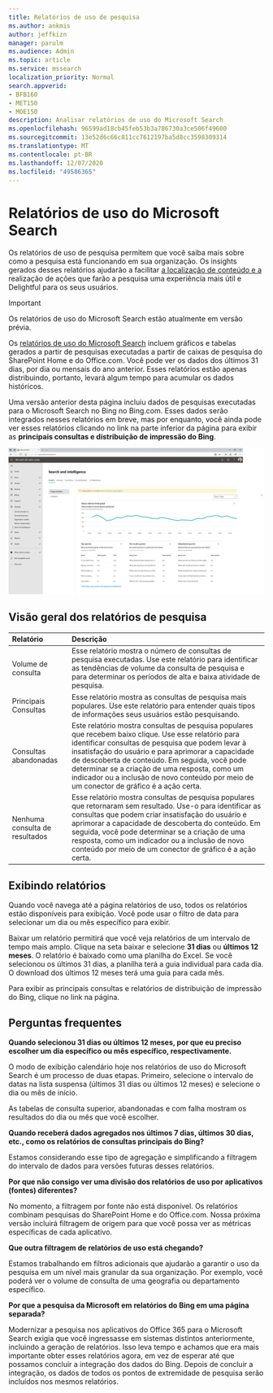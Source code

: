 ```yaml
---
title: Relatórios de uso de pesquisa
ms.author: ankmis
author: jeffkizn
manager: parulm
ms.audience: Admin
ms.topic: article
ms.service: mssearch
localization_priority: Normal
search.appverid:
- BFB160
- MET150
- MOE150
description: Analisar relatórios de uso do Microsoft Search
ms.openlocfilehash: 96599ad18cb45feb53b3a786730a3ce506f49600
ms.sourcegitcommit: 13e52d6c66c811cc7612197ba5d8cc3598309314
ms.translationtype: MT
ms.contentlocale: pt-BR
ms.lasthandoff: 12/07/2020
ms.locfileid: "49586365"
---
```

# <a name="microsoft-search-usage-reports"></a>Relatórios de uso do Microsoft Search

Os relatórios de uso de pesquisa permitem que você saiba mais sobre como a pesquisa está funcionando em sua organização. Os insights gerados desses relatórios ajudarão a facilitar [a localização de conteúdo e a](https://docs.microsoft.com/microsoftsearch/make-content-easy-to-find) realização de ações que farão a pesquisa uma experiência mais útil e Delightful para os seus usuários.

> [!IMPORTANT]
> Os relatórios de uso do Microsoft Search estão atualmente em versão prévia.

Os [relatórios de uso do Microsoft Search](https://admin.microsoft.com/Adminportal/Home?#/MicrosoftSearch/insights) incluem gráficos e tabelas gerados a partir de pesquisas executadas a partir de caixas de pesquisa do SharePoint Home e do Office.com. Você pode ver os dados dos últimos 31 dias, por dia ou mensais do ano anterior. Esses relatórios estão apenas distribuindo, portanto, levará algum tempo para acumular os dados históricos.

Uma versão anterior desta página incluiu dados de pesquisas executadas para o Microsoft Search no Bing no Bing.com. Esses dados serão integrados nesses relatórios em breve, mas por enquanto, você ainda pode ver esses relatórios clicando no link na parte inferior da página para exibir as **principais consultas e distribuição de impressão do Bing**.

![Painel de relatórios de uso de pesquisa](media/usage-reports/usage_reports_v2.png)

## <a name="overview-of-search-reports"></a>Visão geral dos relatórios de pesquisa

|**Relatório**|**Descrição**|
|:-----|:-----|
|Volume de consulta|Esse relatório mostra o número de consultas de pesquisa executadas. Use este relatório para identificar as tendências de volume da consulta de pesquisa e para determinar os períodos de alta e baixa atividade de pesquisa.|
|Principais Consultas|Esse relatório mostra as consultas de pesquisa mais populares. Use este relatório para entender quais tipos de informações seus usuários estão pesquisando.|
|Consultas abandonadas|Este relatório mostra consultas de pesquisa populares que recebem baixo clique. Use esse relatório para identificar consultas de pesquisa que podem levar à insatisfação do usuário e para aprimorar a capacidade de descoberta de conteúdo. Em seguida, você pode determinar se a criação de uma resposta, como um indicador ou a inclusão de novo conteúdo por meio de um conector de gráfico é a ação certa.|
|Nenhuma consulta de resultados|Esse relatório mostra consultas de pesquisa populares que retornaram sem resultado. Use-o para identificar as consultas que podem criar insatisfação do usuário e aprimorar a capacidade de descoberta do conteúdo. Em seguida, você pode determinar se a criação de uma resposta, como um indicador ou a inclusão de novo conteúdo por meio de um conector de gráfico é a ação certa.|

## <a name="viewing-reports"></a>Exibindo relatórios

Quando você navega até a página relatórios de uso, todos os relatórios estão disponíveis para exibição. Você pode usar o filtro de data para selecionar um dia ou mês específico para exibir.

Baixar um relatório permitirá que você veja relatórios de um intervalo de tempo mais amplo. Clique na seta baixar e selecione **31 dias** ou **últimos 12 meses**. O relatório é baixado como uma planilha do Excel. Se você selecionou os últimos 31 dias, a planilha terá a guia individual para cada dia. O download dos últimos 12 meses terá uma guia para cada mês.

Para exibir as principais consultas e relatórios de distribuição de impressão do Bing, clique no link na página.

## <a name="frequently-asked-questions"></a>Perguntas frequentes

**Quando selecionou 31 dias ou últimos 12 meses, por que eu preciso escolher um dia específico ou mês específico, respectivamente.**

O modo de exibição calendário hoje nos relatórios de uso do Microsoft Search é um processo de duas etapas. Primeiro, selecione o intervalo de datas na lista suspensa (últimos 31 dias ou últimos 12 meses) e selecione o dia ou mês de início.

As tabelas de consulta superior, abandonadas e com falha mostram os resultados do dia ou mês que você escolher.

**Quando receberá dados agregados nos últimos 7 dias, últimos 30 dias, etc., como os relatórios de consultas principais do Bing?**

Estamos considerando esse tipo de agregação e simplificando a filtragem do intervalo de dados para versões futuras desses relatórios.

**Por que não consigo ver uma divisão dos relatórios de uso por aplicativos (fontes) diferentes?**

No momento, a filtragem por fonte não está disponível. Os relatórios combinam pesquisas do SharePoint Home e do Office.com. Nossa próxima versão incluirá filtragem de origem para que você possa ver as métricas específicas de cada aplicativo.

**Que outra filtragem de relatórios de uso está chegando?**

Estamos trabalhando em filtros adicionais que ajudarão a garantir o uso da pesquisa em um nível mais granular da sua organização. Por exemplo, você poderá ver o volume de consulta de uma geografia ou departamento específico.

**Por que a pesquisa da Microsoft em relatórios do Bing em uma página separada?**

Modernizar a pesquisa nos aplicativos do Office 365 para o Microsoft Search exigia que você ingressasse em sistemas distintos anteriormente, incluindo a geração de relatórios. Isso leva tempo e achamos que era mais importante obter esses relatórios agora, em vez de esperar até que possamos concluir a integração dos dados do Bing. Depois de concluir a integração, os dados de todos os pontos de extremidade de pesquisa serão incluídos nos mesmos relatórios.
